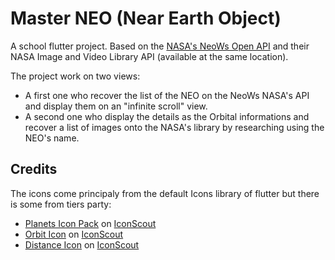 # Master NEO (Near Earth Object)

A school flutter project.
Based on the [NASA's NeoWs Open API](https://api.nasa.gov/) and their NASA Image and Video Library API (available at the same location).

The project work on two views:
 - A first one who recover the list of the NEO on the NeoWs NASA's API and display them on an "infinite scroll" view.
 - A second one who display the details as the Orbital informations and recover a list of images onto the NASA's library by researching using the NEO's name.

## Credits

The icons come principaly from the default Icons library of flutter but there is some from tiers party:
 - [Planets Icon Pack](https://iconscout.com/icon-pack/planets-1) on [IconScout](https://iconscout.com)
 - [Orbit Icon](https://iconscout.com/icons/orbit) on [IconScout](https://iconscout.com)
 - [Distance Icon](https://iconscout.com/icons/distance) on [IconScout](https://iconscout.com)
